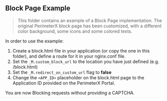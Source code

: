 Block Page Example 
-----------------
> This folder contains an example of a Block Page implementation. The original PerimeterX block page has been customized, with a different color background, some icons and some colored texts.

In order to use the example:

1. Create a block.html file in your application (or copy the one in this folder), and define a route for it in your nginx.conf file.
2. Set the `_M.custom_block_url` to the location you have just defined (e.g. /block.html)
3. Set the `_M.redirect_on_custom_url` flag to **false** 
4. Change the `<APP_ID>` placeholder on the block.html page to the Application ID provided on the PerimeterX Portal.


You are now Blocking requests without providing a CAPTCHA.